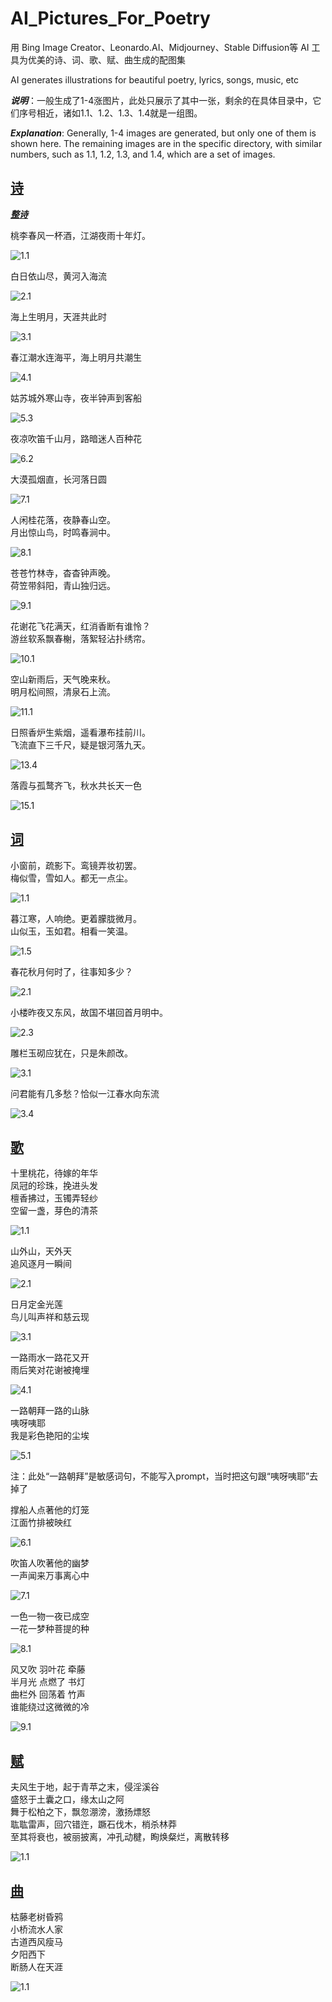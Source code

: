 
# AI_Pictures_For_Poetry

用 Bing Image Creator、Leonardo.AI、Midjourney、Stable Diffusion等 AI 工具为优美的诗、词、歌、赋、曲生成的配图集<br>

AI generates illustrations for beautiful poetry, lyrics, songs, music, etc

***说明***：一般生成了1-4涨图片，此处只展示了其中一张，剩余的在具体目录中，它们序号相近，诸如1.1、1.2、1.3、1.4就是一组图。<br>

***Explanation***: Generally, 1-4 images are generated, but only one of them is shown here. The remaining images are in the specific directory, with similar numbers, such as 1.1, 1.2, 1.3, and 1.4, which are a set of images.


## [诗](https://github.com/FreakLee/AI_Pictures_For_Poetry/tree/main/%E8%AF%97)

[***整诗***](https://github.com/FreakLee/AI_Pictures_For_Poetry/blob/main/%E8%AF%97/Poetry.md)

桃李春风一杯酒，江湖夜雨十年灯。

![1.1](https://github.com/FreakLee/AI_Pictures_For_Poetry/blob/main/%E8%AF%97/1.1.jpeg?raw=true)

白日依山尽，黄河入海流

![2.1](https://github.com/FreakLee/AI_Pictures_For_Poetry/blob/main/%E8%AF%97/2.1.jpeg)

海上生明月，天涯共此时

![3.1](https://github.com/FreakLee/AI_Pictures_For_Poetry/blob/main/%E8%AF%97/3.1.jpeg)

春江潮水连海平，海上明月共潮生

![4.1](https://github.com/FreakLee/AI_Pictures_For_Poetry/blob/main/%E8%AF%97/4.1.jpeg)

姑苏城外寒山寺，夜半钟声到客船

![5.3](https://github.com/FreakLee/AI_Pictures_For_Poetry/blob/main/%E8%AF%97/5.3.jpeg)

夜凉吹笛千山月，路暗迷人百种花

![6.2](https://github.com/FreakLee/AI_Pictures_For_Poetry/blob/main/%E8%AF%97/6.2.jpeg)

大漠孤烟直，长河落日圆

![7.1](https://github.com/FreakLee/AI_Pictures_For_Poetry/blob/main/%E8%AF%97/7.1.jpeg)

人闲桂花落，夜静春山空。<br>
月出惊山鸟，时鸣春涧中。

![8.1](https://github.com/FreakLee/AI_Pictures_For_Poetry/blob/main/%E8%AF%97/8.1.jpeg)

苍苍竹林寺，杳杳钟声晚。<br>
荷笠带斜阳，青山独归远。

![9.1](https://github.com/FreakLee/AI_Pictures_For_Poetry/blob/main/%E8%AF%97/9.1.jpeg)

花谢花飞花满天，红消香断有谁怜？<br>
游丝软系飘春榭，落絮轻沾扑绣帘。

![10.1](https://github.com/FreakLee/AI_Pictures_For_Poetry/blob/main/%E8%AF%97/10.1.jpeg)

空山新雨后，天气晚来秋。<br>
明月松间照，清泉石上流。

![11.1](https://github.com/FreakLee/AI_Pictures_For_Poetry/blob/main/%E8%AF%97/11.1.jpeg)

日照香炉生紫烟，遥看瀑布挂前川。<br>
飞流直下三千尺，疑是银河落九天。

![13.4](https://github.com/FreakLee/AI_Pictures_For_Poetry/blob/main/%E8%AF%97/13.4.jpeg)

落霞与孤鹜齐飞，秋水共长天一色

![15.1](https://github.com/FreakLee/AI_Pictures_For_Poetry/blob/main/%E8%AF%97/15.1.jpeg)

## [词](https://github.com/FreakLee/AI_Pictures_For_Poetry/tree/main/%E8%AF%8D)

小窗前，疏影下。鸾镜弄妆初罢。<br>
梅似雪，雪如人。都无一点尘。

![1.1](https://github.com/FreakLee/AI_Pictures_For_Poetry/blob/main/%E8%AF%8D/1.1.jpeg)

暮江寒，人响绝。更着朦胧微月。<br>
山似玉，玉如君。相看一笑温。

![1.5](https://github.com/FreakLee/AI_Pictures_For_Poetry/blob/main/%E8%AF%8D/1.5.jpeg)

春花秋月何时了，往事知多少？<br>

![2.1](https://github.com/FreakLee/AI_Pictures_For_Poetry/blob/main/%E8%AF%8D/2.1.jpeg)

小楼昨夜又东风，故国不堪回首月明中。

![2.3](https://github.com/FreakLee/AI_Pictures_For_Poetry/blob/main/%E8%AF%8D/2.3.jpeg)

雕栏玉砌应犹在，只是朱颜改。<br>

![3.1](https://github.com/FreakLee/AI_Pictures_For_Poetry/blob/main/%E8%AF%8D/3.1.jpeg)

问君能有几多愁？恰似一江春水向东流

![3.4](https://github.com/FreakLee/AI_Pictures_For_Poetry/blob/main/%E8%AF%8D/3.4.jpeg)

## [歌](https://github.com/FreakLee/AI_Pictures_For_Poetry/tree/main/%E6%AD%8C)

十里桃花，待嫁的年华<br>
凤冠的珍珠，挽进头发<br>
檀香拂过，玉镯弄轻纱<br>
空留一盏，芽色的清茶<br>

![1.1](https://github.com/FreakLee/AI_Pictures_For_Poetry/blob/main/%E6%AD%8C/1.1.jpeg)

山外山，天外天<br>
追风逐月一瞬间<br>

![2.1](https://github.com/FreakLee/AI_Pictures_For_Poetry/blob/main/%E6%AD%8C/2.1.jpeg)


日月定金光莲<br>
鸟儿叫声祥和慈云现<br>

![3.1](https://github.com/FreakLee/AI_Pictures_For_Poetry/blob/main/%E6%AD%8C/3.1.jpeg)

一路雨水一路花又开<br>
雨后笑对花谢被掩埋<br>

![4.1](https://github.com/FreakLee/AI_Pictures_For_Poetry/blob/main/%E6%AD%8C/4.1.jpeg)


一路朝拜一路的山脉<br>
咦呀咦耶<br>
我是彩色艳阳的尘埃<br>

![5.1](https://github.com/FreakLee/AI_Pictures_For_Poetry/blob/main/%E6%AD%8C/5.1.jpeg)

注：此处“一路朝拜”是敏感词句，不能写入prompt，当时把这句跟“咦呀咦耶”去掉了<br>


撑船人点著他的灯笼<br>
江面竹排被映红<br>

![6.1](https://github.com/FreakLee/AI_Pictures_For_Poetry/blob/main/%E6%AD%8C/6.1.jpeg)


吹笛人吹著他的幽梦<br>
一声闻来万事离心中<br>

![7.1](https://github.com/FreakLee/AI_Pictures_For_Poetry/blob/main/%E6%AD%8C/7.1.jpeg)

一色一物一夜已成空<br>
一花一梦种菩提的种<br>

![8.1](https://github.com/FreakLee/AI_Pictures_For_Poetry/blob/main/%E6%AD%8C/8.1.jpeg)

风又吹 羽叶花 牵藤<br>
半月光 点燃了 书灯<br>
曲栏外 回荡着 竹声<br>
谁能绕过这微微的冷<br>

![9.1](https://github.com/FreakLee/AI_Pictures_For_Poetry/blob/main/%E6%AD%8C/9.1.jpeg)


## [赋](https://github.com/FreakLee/AI_Pictures_For_Poetry/tree/main/%E8%B5%8B)

夫风生于地，起于青苹之末，侵淫溪谷<br>
盛怒于土囊之口，缘太山之阿<br>
舞于松柏之下，飘忽淜滂，激扬熛怒<br>
耾耾雷声，回穴错迕，蹶石伐木，梢杀林莽<br>
至其将衰也，被丽披离，冲孔动楗，眴焕粲烂，离散转移<br>

![1.1](https://github.com/FreakLee/AI_Pictures_For_Poetry/blob/main/%E8%B5%8B/1.1.jpeg)

## [曲](https://github.com/FreakLee/AI_Pictures_For_Poetry/tree/main/%E6%9B%B2)

枯藤老树昏鸦<br>
小桥流水人家<br>
古道西风瘦马<br>
夕阳西下<br>
断肠人在天涯<br>

![1.1](https://github.com/FreakLee/AI_Pictures_For_Poetry/blob/main/%E6%9B%B2/1.1.jpeg)
